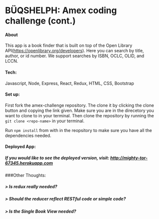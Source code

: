 # BÜQSHELPH: Amex coding challenge (cont.)

#### About

This app is a book finder that is built on top of the Open Library API(https://openlibrary.org/developers). Here you can search by title, author, or id number. We support searches by ISBN, OCLC, OLID, and LCCN.

#### Tech:

Javascript, Node, Express, React, Redux, HTML, CSS, Bootstrap

#### Set up:

First fork the amex-challenge repository. The clone it by clicking the clone button and copying the link given. Make sure you are in the direcetory you want to clone to in your terminal. Then clone the repository by running the `git clone <repo-name>` in your terminal.

Run `npm install` from with in the reopsitory to make sure you have all the dependencies needed.

#### Deployed App:

##### If you would like to see the deployed version, visit: http://mighty-tor-67345.herokuapp.com

###Other Thoughts:

##### > Is redux really needed?

##### > Should the reducer reflect RESTful code or simple code?

##### > Is the Single Book View needed?
